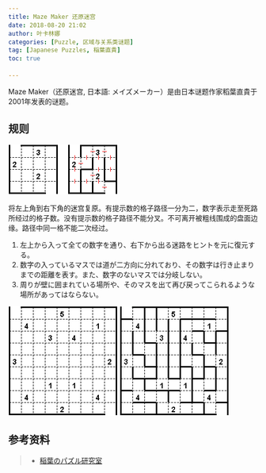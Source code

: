 ```yaml
---
title: Maze Maker 还原迷宫
date: 2018-08-20 21:02
author: 叶卡林娜
categories: [Puzzle, 区域与关系类谜题]
tag: [Japanese Puzzles, 稲葉直貴]
toc: true

---
```


Maze Maker（还原迷宫, 日本語:  メイズメーカー）是由日本谜题作家稻葉直貴于2001年发表的谜题。

## 规则

![Maze Maker 小型例题，作者：稲葉直貴](/images/mazemaker.png)

将左上角到右下角的迷宫复原。有提示数的格子路径一分为二，数字表示走至死路所经过的格子数。没有提示数的格子路径不能分叉。不可离开被粗线围成的盘面边缘。路径中同一格不能二次经过。

1. 左上から入って全ての数字を通り、右下から出る迷路をヒントを元に復元する。 
2. 数字の入っているマスでは道が二方向に分れており、その数字は行き止まりまでの距離を表す。また、数字のないマスでは分岐しない。 
3. 周りが壁に囲まれている場所や、そのマスを出て再び戻ってこられるような場所があってはならない。

![Maze Maker 例题，作者：稲葉直貴](/images/mazemaker_e.png)
![Maze Maker 例题解答](/images/mazemaker_a.png)

## 参考资料

> - [稲葉のパズル研究室](http://inabapuzzle.com/honkaku/mmaker.html)

